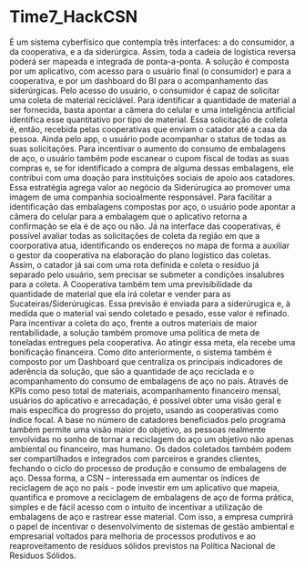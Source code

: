 # Time7_HackCSN
É um sistema cyberfísico que contempla três interfaces: a do consumidor, a da cooperativa, e a da siderúrgica. Assim, toda a cadeia de logística reversa poderá ser mapeada e integrada de ponta-a-ponta.
A solução é composta por um aplicativo, com acesso para o usuário final (o consumidor) e para a cooperativa, e por um dashboard do BI para o acompanhamento das siderúrgicas.
Pelo acesso do usuário, o consumidor é capaz de solicitar uma coleta de material reciclável. Para identificar a quantidade de material a ser fornecida, basta apontar a câmera do celular e uma inteligência artificial identifica esse quantitativo por tipo de material. Essa solicitação de coleta é, então, recebida pelas cooperativas que enviam o catador até a casa da pessoa. Ainda pelo app, o usuário pode acompanhar o status de todas as suas solicitações. 
Para incentivar o aumento do consumo de embalagens de aço, o usuário também pode escanear o cupom fiscal de todas as suas compras e, se for identificado a compra de alguma dessas embalagens, ele contribui com uma doação para instituições sociais de apoio aos catadores. Essa estratégia agrega valor ao negócio da Siderúrugica ao promover uma imagem de uma companhia socioalmente responsável. Para facilitar a identificação das embalagens compostas por aço, o usuário pode apontar a câmera do celular para a embalagem que o aplicativo retorna a confirmação se ela é de aço ou não.
Já na interface das cooperativas, é possível avaliar todas as solicitações de coleta da região em que a coorporativa atua, identificando os endereços no mapa de forma a auxiliar o gestor da cooperativa na elaboração do plano logístico das coletas. Assim, o catador já sai com uma rota definida e coleta o resíduo já separado pelo usuário, sem precisar se submeter a condições insalubres para a coleta.
A Cooperativa também tem uma previsibilidade da quantidade de material que ela irá coletar e vender para as Sucateiras/Siderúrugicas. Essa previsão é enviada para a siderúrugica e, à medida que o material vai sendo coletado e pesado, esse valor é refinado. 
Para incentivar a coleta do aço, frente a outros materiais de maior rentabilidade, a solução também promove uma política de meta de toneladas entregues pela cooperativa. Ao atingir essa meta, ela recebe uma bonificação financeira.
Como dito anteriormente, o sistema também é composto por um Dashboard que centraliza os principais indicadores de aderência da solução, que são a quantidade de aço reciclada e o acompanhamento do consumo de embalagens de aço no país.
Através de KPIs como peso total de materiais, acompanhamento financeiro mensal, usuários do aplicativo e arrecadação, é possível obter uma visão geral e mais específica do progresso do projeto, usando as cooperativas como índice focal. A base no número de catadores beneficiados pelo programa também permite uma visão maior do objetivo, as pessoas realmente envolvidas no sonho de tornar a reciclagem do aço um objetivo não apenas ambiental ou financeiro, mas humano.
Os dados coletados também podem ser compartilhados e integrados com parceiros e grandes clientes, fechando o ciclo do processo de produção e consumo de embalagens de aço.
Dessa forma, a CSN – interessada em aumentar os índices de reciclagem de aço no país - pode investir em um aplicativo que mapeia, quantifica e promove a reciclagem de embalagens de aço de forma prática, simples e de fácil acesso com o intuito de incentivar a utilização de embalagens de aço e rastrear esse material. Com isso, a empresa cumprirá o papel de incentivar o desenvolvimento de sistemas de gestão ambiental e empresarial voltados para melhoria de processos produtivos e ao reaproveitamento de resíduos sólidos previstos na Política Nacional de Resíduos Sólidos.
